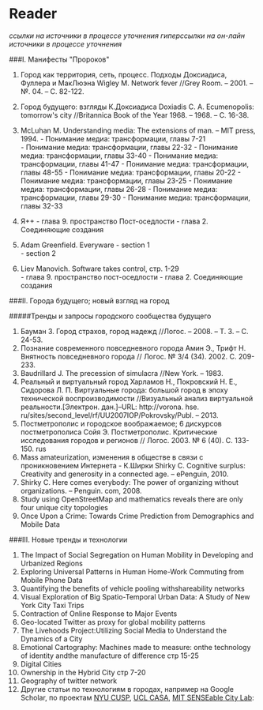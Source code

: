 Reader
====
*ссылки на источники в процессе уточнения*
*гиперссылки на он-лайн источники в процессе уточнения*

###I. Манифесты "Пророков"	

 1. Город как территория, сеть, процесс. Подходы Доксиадиса, Фуллера и МакЛюэна	Wigley M. Network fever //Grey Room. – 2001. – №. 04. – С. 82-122.	
 
 2. Город будущего: взгляды К.Доксиадиса	Doxiadis C. A. Ecumenopolis: tomorrow's city //Britannica Book of the Year 1968. – 1968. – С. 16-38.
 
 3. McLuhan M. Understanding media: The extensions of man. – MIT press, 1994.
	 	- Понимание медиа: трансформации, главы 7-21		
	 	- Понимание медиа: трансформации, главы 22-32
	 	- Понимание медиа: трансформации, главы 33-40
	 	- Понимание медиа: трансформации, главы 41-47
	 	- Понимание медиа: трансформации, главы 48-55
	 	- Понимание медиа: трансформации, главы 20-22
	 	- Понимание медиа: трансформации, главы 23-25
	 	- Понимание медиа: трансформации, главы 26-28
	 	- Понимание медиа: трансформации, главы 29-30
	 	- Понимание медиа: трансформации, главы 32-33
	 	
 4. Я++
	 	-  глава 9. пространство Пост-оседлости
	 	-  глава 2. Соединяющие создания

 5. Adam Greenfield. Everyware
	 	-  section 1	
	 	-  section 2
	 	
 6. Liev Manovich. Software takes control, cтр. 1-29	
	 	-  глава 9. пространство пост-оседлости
	 	- глава 2. Соединяющие создания

###II. Города будущего; новый взгляд на город	

#####Тренды и запросы городского сообщества будущего	
1. Бауман З. Город страхов, город надежд //Логос. – 2008. – Т. 3. – С. 24-53.
2. Познание современного повседневного города	Амин Э., Трифт Н. Внятность повседневного города // Логос. № 3/4 (34). 2002. С. 209-233.	
3. Baudrillard J. The precession of simulacra //New York. – 1983.	
4. Реальный и виртуальный город	Харламов Н., Покровский Н. Е., Сидорова Л. П. Виртуальные города: большой город в эпоху технической воспроизводимости //Визуальный анализ виртуальной реальности.[Электрон. дан.]–URL: http://vorona. hse. ru/sites/second_level/rf/UU2007IOP/Pokrovsky/Publ. – 2013.	
5. Постметрополис и городское воображаемое; 6 дискурсов постметрополиса	Сойя Э. Постметрополис. Критические исследования городов и регионов // Логос. 2003. № 6 (40). С. 133-150.	rus
6. Mass amateurization, изменения в обществе в связи с проникновением Интернета - К.Ширки	Shirky C. Cognitive surplus: Creativity and generosity in a connected age. – ePenguin, 2010.	
7. Shirky C. Here comes everybody: The power of organizing without organizations. – Penguin. com, 2008.	
8. Study using OpenStreetMap and mathematics reveals there are only four unique city topologies	
9. Once Upon a Crime: Towards Crime Prediction from Demographics and Mobile Data	
					

###III. Новые тренды и технологии
1. The Impact of Social Segregation on Human Mobility in Developing and Urbanized Regions	
2. Exploring Universal Patterns in Human Home-Work Commuting from Mobile Phone Data	
3. Quantifying the benefits of vehicle pooling withshareability networks	
4. Visual Exploration of Big Spatio-Temporal Urban Data: A Study of New York City Taxi Trips	
5. Contraction of Online Response to Major Events	
6. Geo-located Twitter as proxy for global mobility patterns	
7. The Livehoods Project:Utilizing Social Media to Understand the Dynamics of a City	
8. Emotional Cartography: Machines made to measure: onthe technology of identity andthe manufacture of difference	стр 15-25
9. Digital Cities	
10. Ownership in the Hybrid City	стр 7-20
11. Geography of twitter network 
12. Другие статьи по технологиям в городах, например на Google Scholar, по проектам [NYU CUSP](http://cusp.nyu.edu/), [UCL CASA](http://www.bartlett.ucl.ac.uk/casa/research), [MIT SENSEable City Lab](http://senseable.mit.edu/):
